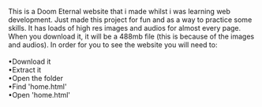 This is a Doom Eternal website that i made whilst i was learning web development. Just made this project for fun and as a way to practice some skills. It has loads of high res images and audios for almost every page. When you download it, it will be a 488mb file (this is because of the images and audios). In order for you to see the website you will need to:<br><br> 
•Download it<br>
•Extract it<br>
•Open the folder<br>
•Find 'home.html'<br>
•Open 'home.html'
